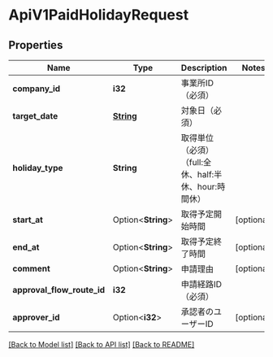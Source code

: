 # ApiV1PaidHolidayRequest

## Properties

Name | Type | Description | Notes
------------ | ------------- | ------------- | -------------
**company_id** | **i32** | 事業所ID（必須） | 
**target_date** | [**String**](string.md) | 対象日（必須） | 
**holiday_type** | **String** | 取得単位（必須）（full:全休、half:半休、hour:時間休） | 
**start_at** | Option<**String**> | 取得予定開始時間 | [optional]
**end_at** | Option<**String**> | 取得予定終了時間 | [optional]
**comment** | Option<**String**> | 申請理由 | [optional]
**approval_flow_route_id** | **i32** | 申請経路ID（必須） | 
**approver_id** | Option<**i32**> | 承認者のユーザーID | [optional]

[[Back to Model list]](../README.md#documentation-for-models) [[Back to API list]](../README.md#documentation-for-api-endpoints) [[Back to README]](../README.md)


